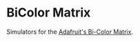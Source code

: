 # BiColor Matrix

Simulators for the [Adafruit's Bi-Color Matrix](https://www.adafruit.com/product/458).

